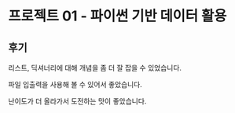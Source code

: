 # 프로젝트 01 - 파이썬 기반 데이터 활용

## 후기

 

리스트, 딕셔너리에 대해 개념을 좀 더 잘 잡을 수 있었습니다.

파일 입출력을 사용해 볼 수 있어서 좋았습니다.

난이도가 더 올라가서 도전하는 맛이 좋았습니다.